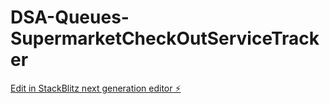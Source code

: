 # DSA-Queues-SupermarketCheckOutServiceTracker

[Edit in StackBlitz next generation editor ⚡️](https://stackblitz.com/~/github.com/TravisLau92/DSA-Queues-SupermarketCheckOutServiceTracker)